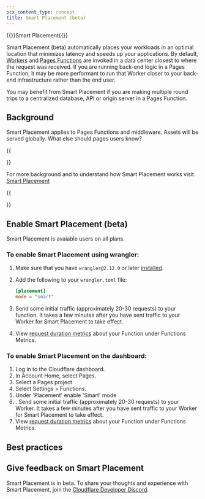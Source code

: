 ```yaml
---
pcx_content_type: concept
title: Smart Placement (beta)
---
```


{{<beta>}}Smart Placement{{</beta>}}

Smart Placement (beta) automatically places your workloads in an optimal location that minimizes latency and speeds up your applications. By default, [Workers](/workers/) and [Pages Functions](/pages/platform/functions/) are invoked in a data center closest to where the request was received. If you are running back-end logic in a Pages Function, it may be more performant to run that Worker closer to your back-end infrastructure rather than the end user. 

You may benefit from Smart Placement if you are making multiple round trips to a centralized database, API or origin server in a Pages Function.

## Background

Smart Placement applies to Pages Functions and middleware. Assets will be served globally. What else should pages users know?

{{<Aside type= "note">}}

For more background and to understand how Smart Placement works visit [Smart Placement](/workers/platform/smart-placement/)

{{</Aside>}}



## Enable Smart Placement (beta)

Smart Placement is avaiable users on all plans. 

### To enable Smart Placement using wrangler:

1. Make sure that you have `wrangler@2.12.0` or later [installed](/workers/wrangler/install-and-update/).
2. Add the following to your `wrangler.toml` file:

    ```toml
    [placement]
    mode = "smart"
    ```
3. Send some initial traffic (approximately 20-30 requests) to your function. It takes a few minutes after you have sent traffic to your Worker for Smart Placement to take effect. 

4. View [request duration metrics](/workers/learning/metrics-and-analytics) about your Function under Functions Metrics.


### To enable Smart Placement on the dashboard:
1. Log in to the Cloudflare dashboard.
2. In Account Home, select Pages.
3. Select a Pages project
4. Select Settings > Functions.
5. Under 'Placement' enable 'Smart' mode 
6. . Send some initial traffic (approximately 20-30 requests) to your Worker. It takes a few minutes after you have sent traffic to your Worker for Smart Placement to take effect. 
7. View [request duration metrics](/workers/learning/metrics-and-analytics) about your Function under Functions Metrics.





## Best practices


## Give feedback on Smart Placement

Smart Placement is in beta. To share your thoughts and experience with Smart Placement, join the [Cloudflare Developer Discord](https://discord.gg/cloudflaredev).
